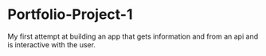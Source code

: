 # Portfolio-Project-1
My first attempt at building an app that gets information and from an api and is interactive with the user.
